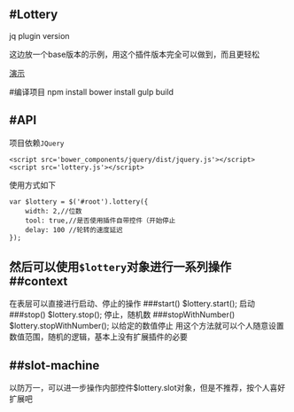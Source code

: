 #Lottery
---
jq plugin version

这边放一个base版本的示例，用这个插件版本完全可以做到，而且更轻松

[演示](http://harveyprince.github.io/lottery/)

#编译项目
	npm install
	bower install
	gulp build

#API
---
项目依赖`JQuery`

	<script src='bower_components/jquery/dist/jquery.js'></script>
	<script src='lottery.js'></script>


使用方式如下

	var $lottery = $('#root').lottery({
    	width: 2,//位数
	    tool: true,//是否使用插件自带控件（开始停止
	    delay: 100 //轮转的速度延迟
	});

然后可以使用`$lottery`对象进行一系列操作
##context
---
在表层可以直接进行启动、停止的操作
###start()
	$lottery.start();
	启动
###stop()
	$lottery.stop();
	停止，随机数
###stopWithNumber()
	$lottery.stopWithNumber();
	以给定的数值停止
	用这个方法就可以个人随意设置数值范围，随机的逻辑，基本上没有扩展插件的必要

##slot-machine
---
以防万一，可以进一步操作内部控件$lottery.slot对象，但是不推荐，按个人喜好扩展吧
